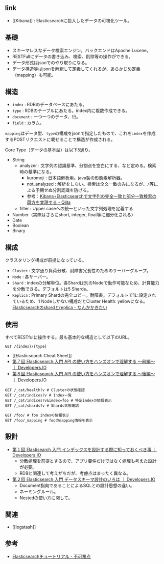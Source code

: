 link
----

 * [[Kibana]] : Elasticsearchに投入したデータの可視化ツール。

基礎
----

* スキーマレスなデータ検索エンジン。バックエンドはApache Lucene。
* RESTFullにデータの書き込み、検索、削除等の操作ができる。
* データ形式はjsonでのやり取りになる。
* データ構造等はjsonを解釈して定義してくれるが、あらかじめ定義（mapping）も可能。

構造
----

* `index` : RDBのデータベースにあたる。
* `type` : RDBのテーブルにあたる。index内に複数作成できる。
* `document` : 一つ一つのデータ、行。
* `field` : カラム。

`mapping`はデータ型、`type`の構成をjsonで指定したもので、これを`index`を作成するPOSTリクエストに載せることで構造が作成される。

Core Type（データの基本型）は以下5通り。

* String
  * analyzer : 文字列の認識基準、分割点を空白にする、など定める。検索時の基準になる。
    * kuromoji : 日本語解析用。java製の形態素解析器。
    * not_analyzed : 解析をしない。検索は全文一致のみになるが、`/`等による予期せぬ分割認識を防げる。
    * 参考：[Kibana+Elasticsearchで文字列の完全一致と部分一致検索の両方を実現する - Qiita](http://qiita.com/harukasan/items/4ec517d8d96f557367e1)
  * filter : Upper caseへの統一といった文字列処理を定義する
* Number（実際はさらにshort, integer, float等に細分化される）
* Date
* Boolean
* Binary

構成
----

クラスタリング構成が前提になっている。

* `Cluster` : 文字通り負荷分散、耐障害冗長性のためのサーバーグループ。
* `Node` : 各サーバー。
* `Shard` : indexの分解単位。各Shardは別のNodeで動作可能なため、計算能力を分散できる。デフォルトは5 Shards。
* `Replica` : Primary Shardの完全コピー。耐障害。デフォルトで1に設定されているため、1 Nodeしかない構成だとCluster Health: yellowになる。
  [Elasticsearchのshardとreplica - なんかかきたい](http://t-cyrill.hatenablog.jp/entry/2015/02/18/190310)

使用
----

すべてRESTfulに操作する。最も基本的な構造として以下のURL。

```
GET /{index}/{type}
```

* [[Elasticsearch Cheat Sheet]]
* [第７回 Elasticsearch 入門 API の使い方をハンズオンで理解する 〜前編〜 ｜ Developers.IO](http://dev.classmethod.jp/server-side/elasticsearch-getting-started-07/)
* [第８回 Elasticsearch 入門 API の使い方をハンズオンで理解する 〜後編〜 ｜ Developers.IO](http://dev.classmethod.jp/server-side/elasticsearch-getting-started-08/)

```
GET /_cat/health?v # Clusterの状態確認
GET /_cat/indices?v # Index一覧
GET /_cat/indices?v&index=foo # 特定indexの情報表示
GET /_cat/shards?v # Shards状態確認

GET /foo/ # foo indexの情報表示
GET /foo/_mapping # fooのmapping情報を表示
```

設計
----

* [第１回 Elastisearch 入門 インデックスを設計する際に知っておくべき事 ｜ Developers.IO](http://dev.classmethod.jp/server-side/elasticsearch-getting-started-01/)
  * 分散処理を前提とするので、アプリ要件だけではなく処理も考えた設計が必要。
  * RDBと関連して考えがちだが、考慮点はまったく異なる。
* [第２回 Elasticsearch 入門 データスキーマ設計のいろは ｜ Developers.IO](http://dev.classmethod.jp/server-side/elasticsearch-getting-started-02/)
  * Document指向であることによるSQLとの設計思想の違い。
  * ネーミングルール。
  * Nestedの使い方に関して。

関連
----

* [[logstash]]

参考
----

* [Elasticsearchチュートリアル - 不可視点](http://code46.hatenablog.com/entry/2014/01/21/115620)